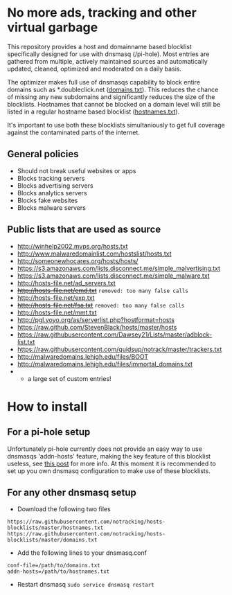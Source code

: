 # No more ads, tracking and other virtual garbage
This repository provides a host and domainname based blocklist specifically designed for use with dnsmasq (/pi-hole).
Most entries are gathered from multiple, actively maintained sources and automatically updated, cleaned, optimized and moderated on a daily basis.

The optimizer makes full use of dnsmasqs capability to block entire domains such as *.doubleclick.net ([domains.txt](https://raw.github.com/notracking/hosts-blocklists/master/domains.txt)). This reduces the chance of missing any new subdomains and significantly reduces the size of the blocklists. Hostnames that cannot be blocked on a domain level will still be listed in a regular hostname based blocklist ([hostnames.txt](https://raw.github.com/notracking/hosts-blocklists/master/hostnames.txt)).

It's important to use both these blocklists simultaniously to get full coverage against the contaminated parts of the internet.

## General policies
 - Should not break useful websites or apps
 - Blocks tracking servers
 - Blocks advertising servers
 - Blocks analytics servers
 - Blocks fake websites
 - Blocks malware servers

## Public lists that are used as source
 - http://winhelp2002.mvps.org/hosts.txt
 - http://www.malwaredomainlist.com/hostslist/hosts.txt
 - http://someonewhocares.org/hosts/hosts/
 - https://s3.amazonaws.com/lists.disconnect.me/simple_malvertising.txt
 - https://s3.amazonaws.com/lists.disconnect.me/simple_malware.txt
 - http://hosts-file.net/ad_servers.txt
 - ~~http://hosts-file.net/emd.txt~~ `removed: too many false calls`
 - http://hosts-file.net/exp.txt
 - ~~http://hosts-file.net/fsa.txt~~ `removed: too many false calls`
 - http://hosts-file.net/mmt.txt
 - http://pgl.yoyo.org/as/serverlist.php?hostformat=hosts
 - https://raw.github.com/StevenBlack/hosts/master/hosts
 - https://raw.githubusercontent.com/Dawsey21/Lists/master/adblock-list.txt
 - https://raw.githubusercontent.com/quidsup/notrack/master/trackers.txt
 - http://malwaredomains.lehigh.edu/files/BOOT
 - http://malwaredomains.lehigh.edu/files/immortal_domains.txt
 - + a large set of custom entries!

# How to install
## For a pi-hole setup
Unfortunately pi-hole currently does not provide an easy way to use dnsmasqs 'addn-hosts' feature, making the key feature of this blocklist useless, see [this post](https://www.reddit.com/r/pihole/comments/4rn1b6/are_wildcards_a_thing/d52spwi) for more info.
At this moment it is recommended to set up you own dnsmasq configuration to make use of these blocklists.

## For any other dnsmasq setup
 - Download the following two files
```
https://raw.githubusercontent.com/notracking/hosts-blocklists/master/hostnames.txt
https://raw.githubusercontent.com/notracking/hosts-blocklists/master/domains.txt
```
 - Add the following lines to your dnsmasq.conf
```
conf-file=/path/to/domains.txt
addn-hosts=/path/to/hostnames.txt
```
 - Restart dnsmasq `sudo service dnsmasq restart`
